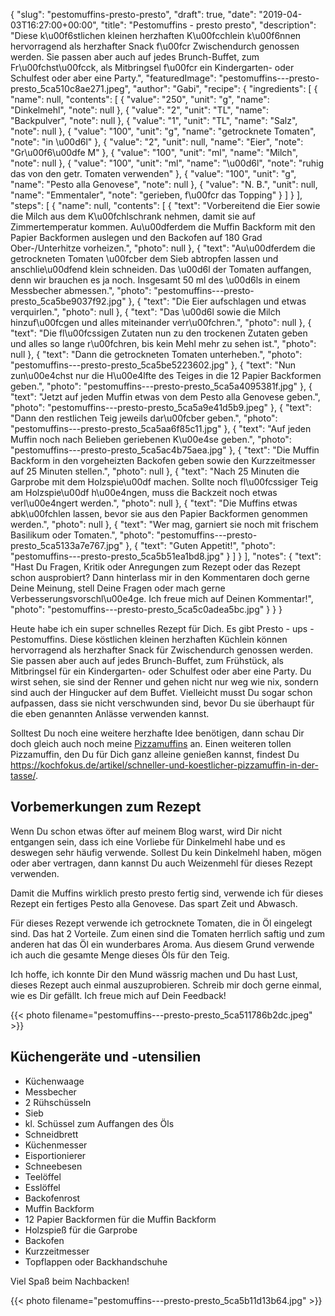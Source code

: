 {
    "slug": "pestomuffins-presto-presto",
    "draft": true,
    "date": "2019-04-03T16:27:00+00:00",
    "title": "Pestomuffins - presto presto",
    "description": "Diese k\u00f6stlichen kleinen herzhaften K\u00fcchlein k\u00f6nnen  hervorragend als herzhafter Snack f\u00fcr Zwischendurch genossen werden. Sie passen aber auch auf jedes Brunch-Buffet, zum Fr\u00fchst\u00fcck, als Mitbringsel f\u00fcr ein Kindergarten- oder Schulfest oder aber eine Party.",
    "featuredImage": "pestomuffins---presto-presto_5ca510c8ae271.jpeg",
    "author": "Gabi",
    "recipe": {
        "ingredients": [
            {
                "name": null,
                "contents": [
                    {
                        "value": "250",
                        "unit": "g",
                        "name": "Dinkelmehl",
                        "note": null
                    },
                    {
                        "value": "2",
                        "unit": "TL",
                        "name": "Backpulver",
                        "note": null
                    },
                    {
                        "value": "1",
                        "unit": "TL",
                        "name": "Salz",
                        "note": null
                    },
                    {
                        "value": "100",
                        "unit": "g",
                        "name": "getrocknete Tomaten",
                        "note": "in \u00d6l"
                    },
                    {
                        "value": "2",
                        "unit": null,
                        "name": "Eier",
                        "note": "Gr\u00f6\u00dfe M"
                    },
                    {
                        "value": "100",
                        "unit": "ml",
                        "name": "Milch",
                        "note": null
                    },
                    {
                        "value": "100",
                        "unit": "ml",
                        "name": "\u00d6l",
                        "note": "ruhig das von den getr. Tomaten verwenden"
                    },
                    {
                        "value": "100",
                        "unit": "g",
                        "name": "Pesto alla Genovese",
                        "note": null
                    },
                    {
                        "value": "N. B.",
                        "unit": null,
                        "name": "Emmentaler",
                        "note": "gerieben, f\u00fcr das Topping"
                    }
                ]
            }
        ],
        "steps": [
            {
                "name": null,
                "contents": [
                    {
                        "text": "Vorbereitend die Eier sowie die Milch aus dem K\u00fchlschrank nehmen, damit sie auf Zimmertemperatur kommen. Au\u00dferdem die Muffin Backform mit den Papier Backformen auslegen und den Backofen auf 180 Grad Ober-\/Unterhitze vorheizen.",
                        "photo": null
                    },
                    {
                        "text": "Au\u00dferdem die getrockneten Tomaten \u00fcber dem Sieb abtropfen lassen und anschlie\u00dfend klein schneiden. Das \u00d6l der Tomaten auffangen, denn wir brauchen es ja noch. Insgesamt 50 ml des \u00d6ls in einem Messbecher abmessen.",
                        "photo": "pestomuffins---presto-presto_5ca5be9037f92.jpg"
                    },
                    {
                        "text": "Die Eier aufschlagen und etwas verquirlen.",
                        "photo": null
                    },
                    {
                        "text": "Das \u00d6l sowie die Milch hinzuf\u00fcgen und alles miteinander verr\u00fchren.",
                        "photo": null
                    },
                    {
                        "text": "Die fl\u00fcssigen Zutaten nun zu den trockenen Zutaten geben und alles so lange r\u00fchren, bis kein Mehl mehr zu sehen ist.",
                        "photo": null
                    },
                    {
                        "text": "Dann die getrockneten Tomaten unterheben.",
                        "photo": "pestomuffins---presto-presto_5ca5be5223602.jpg"
                    },
                    {
                        "text": "Nun zun\u00e4chst nur die H\u00e4lfte des Teiges in die 12 Papier Backformen geben.",
                        "photo": "pestomuffins---presto-presto_5ca5a4095381f.jpg"
                    },
                    {
                        "text": "Jetzt auf jeden Muffin etwas von dem Pesto alla Genovese geben.",
                        "photo": "pestomuffins---presto-presto_5ca5a9e41d5b9.jpeg"
                    },
                    {
                        "text": "Dann den restlichen Teig jeweils dar\u00fcber geben.",
                        "photo": "pestomuffins---presto-presto_5ca5aa6f85c11.jpg"
                    },
                    {
                        "text": "Auf jeden Muffin noch nach Belieben geriebenen K\u00e4se geben.",
                        "photo": "pestomuffins---presto-presto_5ca5ac4b75aea.jpg"
                    },
                    {
                        "text": "Die Muffin Backform in den vorgeheizten Backofen geben sowie den Kurzzeitmesser auf 25 Minuten stellen.",
                        "photo": null
                    },
                    {
                        "text": "Nach 25 Minuten die Garprobe mit dem Holzspie\u00df machen. Sollte noch fl\u00fcssiger Teig am Holzspie\u00df h\u00e4ngen, muss die Backzeit noch etwas verl\u00e4ngert werden.",
                        "photo": null
                    },
                    {
                        "text": "Die Muffins etwas abk\u00fchlen lassen, bevor sie aus den Papier Backformen genommen werden.",
                        "photo": null
                    },
                    {
                        "text": "Wer mag, garniert sie noch mit frischem Basilikum oder Tomaten.",
                        "photo": "pestomuffins---presto-presto_5ca5133a7e767.jpg"
                    },
                    {
                        "text": "Guten Appetit!",
                        "photo": "pestomuffins---presto-presto_5ca5b51ea1bd8.jpg"
                    }
                ]
            }
        ],
        "notes": {
            "text": "Hast Du Fragen, Kritik oder Anregungen zum Rezept oder das Rezept schon ausprobiert? Dann hinterlass mir in den Kommentaren doch gerne Deine Meinung, stell Deine Fragen oder mach gerne Verbesserungsvorschl\u00e4ge. Ich freue mich auf Deinen Kommentar!",
            "photo": "pestomuffins---presto-presto_5ca5c0adea5bc.jpg"
        }
    }
}

Heute habe ich ein super schnelles Rezept für Dich. Es gibt Presto - ups - Pestomuffins. Diese köstlichen kleinen herzhaften Küchlein können  hervorragend als herzhafter Snack für Zwischendurch genossen werden. Sie passen aber auch auf jedes Brunch-Buffet, zum Frühstück, als Mitbringsel für ein Kindergarten- oder Schulfest oder aber eine Party. Du wirst sehen, sie sind der Renner und gehen nicht nur weg wie nix, sondern sind auch der Hingucker auf dem Buffet. Vielleicht musst Du sogar schon aufpassen, dass sie nicht verschwunden sind, bevor Du sie überhaupt für die eben  genannten Anlässe verwenden kannst.

Solltest Du noch eine weitere herzhafte Idee benötigen, dann schau Dir doch gleich auch noch meine [Pizzamuffins](https://kochfokus.de/artikel/pizzamuffins/ "Pizzamuffins") an. Einen weiteren tollen Pizzamuffin, den Du für Dich ganz alleine genießen kannst, findest Du https://kochfokus.de/artikel/schneller-und-koestlicher-pizzamuffin-in-der-tasse/.


## Vorbemerkungen zum Rezept

Wenn Du schon etwas öfter auf meinem Blog warst, wird Dir nicht entgangen sein, dass ich eine Vorliebe für Dinkelmehl habe und es deswegen sehr häufig verwende. Sollest Du kein Dinkelmehl haben, mögen oder aber vertragen, dann kannst Du auch Weizenmehl für dieses Rezept verwenden.

Damit die Muffins wirklich presto presto fertig sind, verwende ich  für dieses Rezept ein fertiges Pesto alla Genovese. Das spart Zeit und Abwasch.

Für dieses Rezept verwende ich getrocknete Tomaten, die in Öl eingelegt sind. Das hat 2 Vorteile. Zum einen sind die Tomaten herrlich saftig und zum anderen hat das Öl ein wunderbares Aroma. Aus diesem Grund verwende ich auch die gesamte Menge dieses Öls für den Teig.

Ich hoffe, ich konnte Dir den Mund wässrig machen und Du hast Lust, dieses Rezept auch einmal auszuprobieren. Schreib mir doch gerne einmal, wie es Dir gefällt. Ich freue mich auf Dein Feedback!

{{< photo filename="pestomuffins---presto-presto_5ca511786b2dc.jpeg" >}}


## Küchengeräte und -utensilien

- Küchenwaage
- Messbecher
- 2 Rühschüsseln
- Sieb
- kl. Schüssel zum Auffangen des Öls
- Schneidbrett
- Küchenmesser
- Eisportionierer
- Schneebesen
- Teelöffel
- Esslöffel
- Backofenrost
- Muffin Backform
- 12 Papier Backformen für die Muffin Backform
- Holzspieß für die Garprobe
- Backofen
- Kurzzeitmesser
- Topflappen oder Backhandschuhe

Viel Spaß beim Nachbacken!

{{< photo filename="pestomuffins---presto-presto_5ca5b11d13b64.jpg" >}}